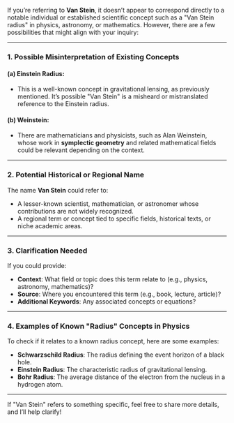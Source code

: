 If you’re referring to **Van Stein**, it doesn’t appear to correspond directly to a notable individual or established scientific concept such as a "Van Stein radius" in physics, astronomy, or mathematics. However, there are a few possibilities that might align with your inquiry:

---

### **1. Possible Misinterpretation of Existing Concepts**
#### (a) **Einstein Radius**:
- This is a well-known concept in gravitational lensing, as previously mentioned. It’s possible "Van Stein" is a misheard or mistranslated reference to the Einstein radius.

#### (b) **Weinstein**:
- There are mathematicians and physicists, such as Alan Weinstein, whose work in **symplectic geometry** and related mathematical fields could be relevant depending on the context.

---

### **2. Potential Historical or Regional Name**
The name **Van Stein** could refer to:
- A lesser-known scientist, mathematician, or astronomer whose contributions are not widely recognized.
- A regional term or concept tied to specific fields, historical texts, or niche academic areas.

---

### **3. Clarification Needed**
If you could provide:
- **Context**: What field or topic does this term relate to (e.g., physics, astronomy, mathematics)?
- **Source**: Where you encountered this term (e.g., book, lecture, article)?
- **Additional Keywords**: Any associated concepts or equations?

---

### **4. Examples of Known "Radius" Concepts in Physics**
To check if it relates to a known radius concept, here are some examples:
- **Schwarzschild Radius**: The radius defining the event horizon of a black hole.
- **Einstein Radius**: The characteristic radius of gravitational lensing.
- **Bohr Radius**: The average distance of the electron from the nucleus in a hydrogen atom.

---

If "Van Stein" refers to something specific, feel free to share more details, and I’ll help clarify!

